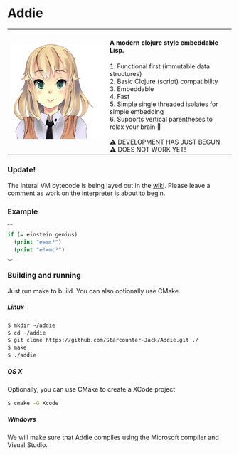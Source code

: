 # Addie



<table border=0>
<tr>
<td>
<img src="https://github.com/Starcounter-Jack/Addie/blob/master/docs/addie2.gif">
</td>
<td valign="top"><h4>A modern clojure style embeddable Lisp.</h4>
1. Functional first (immutable data structures)<br>
2. Basic Clojure (script) compatibility<br>
3. Embeddable<br>
4. Fast<br>
5. Simple single threaded isolates for simple embedding<br>
6. Supports vertical parentheses to relax your brain 🍺<br>
<br>
⚠ DEVELOPMENT HAS JUST BEGUN.<br>⚠ DOES NOT WORK YET!<br>
</td>
</tr>
<table>

### Update!

The interal VM bytecode is being layed out in the [wiki](https://github.com/Starcounter-Jack/Addie/wiki). Please leave a comment as work on the interpreter is about to begin.




### Example
```clojure
⏜
if (= einstein genius)
  (print "e=mc²")
  (print "e!=mc²")
⏝
```



### Building and running

Just run make to build. You can also optionally use CMake.

##### Linux

```bash
$ mkdir ~/addie
$ cd ~/addie
$ git clone https://github.com/Starcounter-Jack/Addie.git ./
$ make
$ ./addie
```

##### OS X

Optionally, you can use CMake to create a XCode project

```bash
$ cmake -G Xcode
```

##### Windows

We will make sure that Addie compiles using the Microsoft compiler and Visual Studio.
